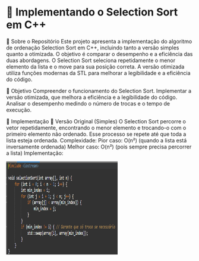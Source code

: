 # **🚀 Implementando o Selection Sort em C++**

📌 Sobre o Repositório
Este projeto apresenta a implementação do algoritmo de ordenação Selection Sort em C++, incluindo tanto a versão simples quanto a otimizada. O objetivo é comparar o desempenho e a eficiência das duas abordagens. O Selection Sort seleciona repetidamente o menor elemento da lista e o move para sua posição correta. A versão otimizada utiliza funções modernas da STL para melhorar a legibilidade e a eficiência do código.

🎯 Objetivo
Compreender o funcionamento do Selection Sort.
Implementar a versão otimizada, que melhora a eficiência e a legibilidade do código.
Analisar o desempenho medindo o número de trocas e o tempo de execução.

🔧 Implementação
📜 Versão Original (Simples)
O Selection Sort percorre o vetor repetidamente, encontrando o menor elemento e trocando-o com o primeiro elemento não ordenado. Esse processo se repete até que toda a lista esteja ordenada.
Complexidade:
Pior caso: O(n²) (quando a lista está inversamente ordenada)
Melhor caso: O(n²) (pois sempre precisa percorrer a lista)
Implementação:

<a href="https://github.com/RaniFerreira/Selection-Sort/blob/main/img/SelectionS.png">
<img src="https://github.com/RaniFerreira/Selection-Sort/blob/main/img/SelectionS.png" alt="selction" align="center" width="300" height="250">
</a>
